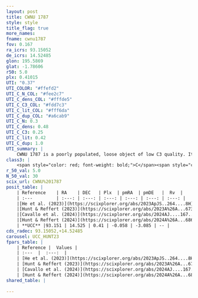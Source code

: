 ```yaml
---
layout: post
title: CWNU 1787
style: style
title_flag: true
more_names: 
fname: cwnu1787
fov: 0.167
ra_icrs: 93.15052
de_icrs: 14.52485
glon: 195.5869
glat: -1.78606
r50: 5.0
plx: 0.41015
UTI: "0.37"
UTI_COLOR: "#ffefd2"
UTI_C_N_COL: "#fee2c7"
UTI_C_dens_COL: "#fffde5"
UTI_C_C3_COL: "#fdd7c3"
UTI_C_lit_COL: "#fff6da"
UTI_C_dup_COL: "#a6cab9"
UTI_C_N: 0.3
UTI_C_dens: 0.48
UTI_C_C3: 0.25
UTI_C_lit: 0.42
UTI_C_dup: 1.0
UTI_summary: |
    CWNU 1787 is a poorly populated, loose object of low C3 quality. It was recently reported in the literature.
class3: |
    <span style="color: red; font-weight: bold;">C</span><span style="color: red; font-weight: bold;">C</span>
r_50_val: 5.0
N_50_val: 30
scix_url: CWNU%201787
posit_table: |
    | Reference    | RA    | DEC   | Plx  | pmRA  | pmDE   |  Rv  |
    | :---         | :---: | :---: | :---: | :---: | :---: | :---: |
    |[He et al. (2023)](https://scixplorer.org/abs/2023ApJS..264....8H) | 93.157 | 14.551 | 0.422 | -0.067 | -3.069 | -- |
    |[Hunt & Reffert (2023)](https://scixplorer.org/abs/2023A%26A...673A.114H) | 93.088 | 14.535 | 0.4 | -0.059 | -3.076 | -- |
    |[Cavallo et al. (2024)](https://scixplorer.org/abs/2024AJ....167...12C) | 93.152 | 14.529 | 0.398 | -- | -- | -- |
    |[Hunt & Reffert (2024)](https://scixplorer.org/abs/2024A%26A...686A..42H) | 93.088 | 14.535 | 0.4 | -0.059 | -3.076 | -- |
    | **UCC** |93.151 | 14.525 | 0.41 | -0.058 | -3.085 | -- | 
cds_radec: 93.15052,+14.52485
carousel: UCC_HUNT23
fpars_table: |
    | Reference |  Values |
    | :---  |  :---:  |
    | [He et al. (2023)](https://scixplorer.org/abs/2023ApJS..264....8H) | `A0=1.65, m-M=11.9, logAge=8.5` |
    | [Hunt & Reffert (2023)](https://scixplorer.org/abs/2023A%26A...673A.114H) | `AV50=1.579, diffAV50=0.671, MOD50=11.794, logAge50=8.183` |
    | [Cavallo et al. (2024)](https://scixplorer.org/abs/2024AJ....167...12C) | `AV50=1.64, dMod50=11.71, logAge50=8.31, [Fe/H]50=-0.24` |
    | [Hunt & Reffert (2024)](https://scixplorer.org/abs/2024A%26A...686A..42H) | `MassJ=158.604` |
shared_table: |
    
---
```

